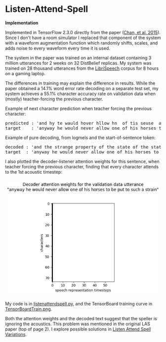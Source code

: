 # Listen-Attend-Spell
<b>Implementation</b>

Implemented in TensorFlow 2.3.0 directly from the paper (<a href=https://arxiv.org/abs/1508.01211>Chan, et al. 2015</a>).  Since I don't have a room simulator I replaced that component of the system with a waveform augmentation function which randomly shifts, scales, and adds noise to every waveform every time it is used.

The system in the paper was trained on an internal dataset containing 3 million utterances for 2 weeks on 32 DistBelief replicas.  My system was trained on 28 thousand utterances from the <a href=https://www.openslr.org/12>LibriSpeech</a> corpus for 8 hours on a gaming laptop.

The differences in training may explain the difference in results.  While the paper obtained a 14.1% word error rate decoding on a separate test set, my system achieves a 55.1% character accuracy rate on validation data when (mostly) teacher-forcing the previous character.

Example of next character prediction when teacher forcing the previous character:

<pre>
predicted : 'and hy te wauld hover hllow hn  of tis seuse  ao te art oh tech a strang '
target    : 'anyway he would never allow one of his horses to be put to such a strain$'
</pre>

Example of pure decoding, from logmels and the start-of-sentence token:

<pre>
decoded : 'and the strange property of the state of the state of the state of the state of the state of the state of the state of the state of the state of the state of the state of the state of the state of the state of the state of the state of the state of the state of the state of the state of the state of'
target  : 'anyway he would never allow one of his horses to be put to such a strain$'
</pre>

I also plotted the decoder-listener attention weights for this sentence, when teacher forcing the previous character, finding that every character attends to the 1st acoustic timestep:

![attention weights picture](AttentionWeights.png)

My code is in <a href=listenattendspell.py>listenattendspell.py</a>, and the TensorBoard training curve in <a href=TensorBoardTrain.png>TensorBoardTrain.png</a>.

Both the attention weights and the decoded text suggest that the speller is ignoring the acoustics.  This problem was mentioned in the original LAS paper (top of page 2).  I explore possible solutions in <a href=https://github.com/redonovan/LAS-Variations>Listen Attend Spell Variations</a>.
